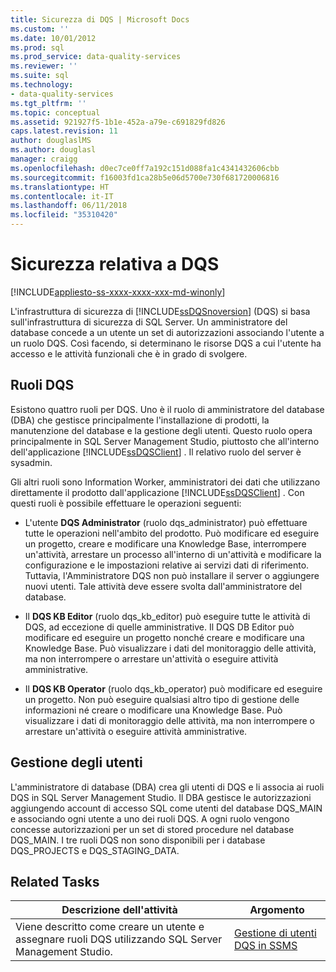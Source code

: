 ```yaml
---
title: Sicurezza di DQS | Microsoft Docs
ms.custom: ''
ms.date: 10/01/2012
ms.prod: sql
ms.prod_service: data-quality-services
ms.reviewer: ''
ms.suite: sql
ms.technology:
- data-quality-services
ms.tgt_pltfrm: ''
ms.topic: conceptual
ms.assetid: 921927f5-1b1e-452a-a79e-c691829fd826
caps.latest.revision: 11
author: douglaslMS
ms.author: douglasl
manager: craigg
ms.openlocfilehash: d0ec7ce0ff7a192c151d088fa1c4341432606cbb
ms.sourcegitcommit: f16003fd1ca28b5e06d5700e730f681720006816
ms.translationtype: HT
ms.contentlocale: it-IT
ms.lasthandoff: 06/11/2018
ms.locfileid: "35310420"
---
```

# <a name="dqs-security"></a>Sicurezza relativa a DQS

[!INCLUDE[appliesto-ss-xxxx-xxxx-xxx-md-winonly](../includes/appliesto-ss-xxxx-xxxx-xxx-md-winonly.md)]

  L'infrastruttura di sicurezza di [!INCLUDE[ssDQSnoversion](../includes/ssdqsnoversion-md.md)] (DQS) si basa sull'infrastruttura di sicurezza di SQL Server. Un amministratore del database concede a un utente un set di autorizzazioni associando l'utente a un ruolo DQS. Così facendo, si determinano le risorse DQS a cui l'utente ha accesso e le attività funzionali che è in grado di svolgere.  
  
## <a name="dqs-roles"></a>Ruoli DQS  
 Esistono quattro ruoli per DQS. Uno è il ruolo di amministratore del database (DBA) che gestisce principalmente l'installazione di prodotti, la manutenzione del database e la gestione degli utenti. Questo ruolo opera principalmente in SQL Server Management Studio, piuttosto che all'interno dell'applicazione [!INCLUDE[ssDQSClient](../includes/ssdqsclient-md.md)] . Il relativo ruolo del server è sysadmin.  
  
 Gli altri ruoli sono Information Worker, amministratori dei dati che utilizzano direttamente il prodotto dall'applicazione [!INCLUDE[ssDQSClient](../includes/ssdqsclient-md.md)] . Con questi ruoli è possibile effettuare le operazioni seguenti:  
  
-   L'utente **DQS Administrator** (ruolo dqs_administrator) può effettuare tutte le operazioni nell'ambito del prodotto. Può modificare ed eseguire un progetto, creare e modificare una Knowledge Base, interrompere un'attività, arrestare un processo all'interno di un'attività e modificare la configurazione e le impostazioni relative ai servizi dati di riferimento. Tuttavia, l'Amministratore DQS non può installare il server o aggiungere nuovi utenti. Tale attività deve essere svolta dall'amministratore del database.  
  
-   Il **DQS KB Editor** (ruolo dqs_kb_editor) può eseguire tutte le attività di DQS, ad eccezione di quelle amministrative. Il DQS DB Editor può modificare ed eseguire un progetto nonché creare e modificare una Knowledge Base. Può visualizzare i dati del monitoraggio delle attività, ma non interrompere o arrestare un'attività o eseguire attività amministrative.  
  
-   Il **DQS KB Operator** (ruolo dqs_kb_operator) può modificare ed eseguire un progetto. Non può eseguire qualsiasi altro tipo di gestione delle informazioni né creare o modificare una Knowledge Base. Può visualizzare i dati di monitoraggio delle attività, ma non interrompere o arrestare un'attività o eseguire attività amministrative.  
  
## <a name="user-management"></a>Gestione degli utenti  
 L'amministratore di database (DBA) crea gli utenti di DQS e li associa ai ruoli DQS in SQL Server Management Studio. Il DBA gestisce le autorizzazioni aggiungendo account di accesso SQL come utenti del database DQS_MAIN e associando ogni utente a uno dei ruoli DQS. A ogni ruolo vengono concesse autorizzazioni per un set di stored procedure nel database DQS_MAIN. I tre ruoli DQS non sono disponibili per i database DQS_PROJECTS e DQS_STAGING_DATA.  
  
## <a name="related-tasks"></a>Related Tasks  
  
|Descrizione dell'attività|Argomento|  
|----------------------|-----------|  
|Viene descritto come creare un utente e assegnare ruoli DQS utilizzando SQL Server Management Studio.|[Gestione di utenti DQS in SSMS](http://msdn.microsoft.com/library/955af01d-00da-4c51-9311-f3848749df54)|  
  
  
